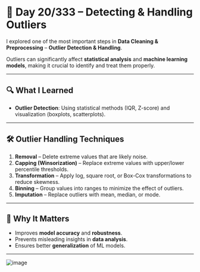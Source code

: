 # 🚀 Day 20/333 – Detecting & Handling Outliers  

 I explored one of the most important steps in **Data Cleaning & Preprocessing** – **Outlier Detection & Handling**.  

Outliers can significantly affect **statistical analysis** and **machine learning models**, making it crucial to identify and treat them properly.  

---

## 🔍 What I Learned  
- **Outlier Detection**: Using statistical methods (IQR, Z-score) and visualization (boxplots, scatterplots).  

---

## 🛠 Outlier Handling Techniques  

1. **Removal** – Delete extreme values that are likely noise.  
2. **Capping (Winsorization)** – Replace extreme values with upper/lower percentile thresholds.  
3. **Transformation** – Apply log, square root, or Box-Cox transformations to reduce skewness.  
4. **Binning** – Group values into ranges to minimize the effect of outliers.  
5. **Imputation** – Replace outliers with mean, median, or mode.  


---

## 🎯 Why It Matters  
- Improves **model accuracy** and **robustness**.  
- Prevents misleading insights in **data analysis**.  
- Ensures better **generalization** of ML models.  

---
![image ](images/encoding_output.png)


